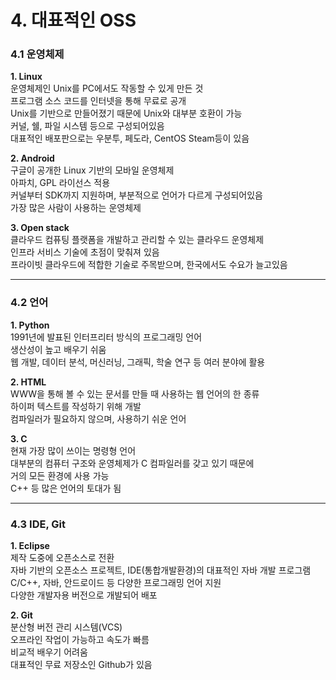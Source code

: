 # 4. 대표적인 OSS

### 4.1 운영체제 <br>
**1. Linux** <br>
운영체제인 Unix를 PC에서도 작동할 수 있게 만든 것 <br>
프로그램 소스 코드를 인터넷을 통해 무료로 공개 <br>
Unix를 기반으로 만들어졌기 때문에 Unix와 대부분 호환이 가능 <br>
커널, 쉘, 파일 시스템 등으로 구성되어있음 <br>
대표적인 배포판으로는 우분투, 페도라, CentOS Steam등이 있음

**2. Android** <br>
구글이 공개한 Linux 기반의 모바일 운영체제 <br>
아파치, GPL 라이선스 적용 <br>
커널부터 SDK까지 지원하며, 부분적으로 언어가 다르게 구성되어있음 <br>
가장 많은 사람이 사용하는 운영체제

**3. Open stack** <br> 
클라우드 컴퓨팅 플랫폼을 개발하고 관리할 수 있는 클라우드 운영체제 <br>
인프라 서비스 기술에 초점이 맞춰져 있음 <br>
프라이빗 클라우드에 적합한 기술로 주목받으며, 한국에서도 수요가 늘고있음

-------------------------------------

### 4.2 언어 <br>
**1. Python** <br>
1991년에 발표된 인터프리터 방식의 프로그래밍 언어 <br>
생산성이 높고 배우기 쉬움 <br>
웹 개발, 데이터 분석, 머신러닝, 그래픽, 학술 연구 등 여러 분야에 활용 

**2. HTML** <br>
WWW을 통해 볼 수 있는 문서를 만들 때 사용하는 웹 언어의 한 종류 <br>
하이퍼 텍스트를 작성하기 위해 개발 <br>
컴파일러가 필요하지 않으며, 사용하기 쉬운 언어

**3. C** <br>
현재 가장 많이 쓰이는 명령형 언어 <br>
대부분의 컴퓨터 구조와 운영체제가 C 컴파일러를 갖고 있기 때문에 <br>
거의 모든 환경에 사용 가능 <br>
C++ 등 많은 언어의 토대가 됨

-------------------------------------

### 4.3 IDE, Git <br>
**1. Eclipse** <br>
제작 도중에 오픈소스로 전환 <br>
자바 기반의 오픈소스 프로젝트, IDE(통합개발환경)의 대표적인 자바 개발 프로그램 <br>
C/C++, 자바, 안드로이드 등 다양한 프로그래밍 언어 지원 <br>
다양한 개발자용 버전으로 개발되어 배포

**2. Git** <br>
분산형 버전 관리 시스템(VCS) <br>
오프라인 작업이 가능하고 속도가 빠름 <br>
비교적 배우기 어려움 <br>
대표적인 무료 저장소인 Github가 있음
